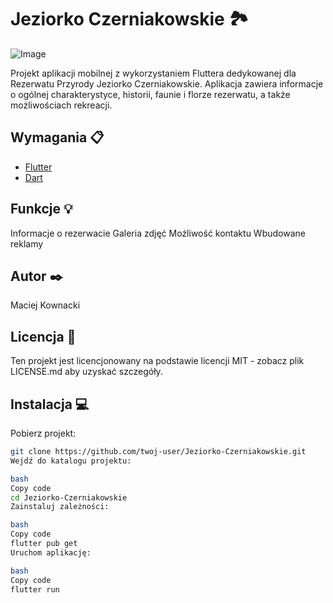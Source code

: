 # Jeziorko Czerniakowskie 🏞️

![Image](https://link-do-obrazka)

Projekt aplikacji mobilnej z wykorzystaniem Fluttera dedykowanej dla Rezerwatu Przyrody Jeziorko Czerniakowskie. Aplikacja zawiera informacje o ogólnej charakterystyce, historii, faunie i florze rezerwatu, a także możliwościach rekreacji.

## Wymagania 📋

- [Flutter](https://flutter.dev)
- [Dart](https://dart.dev)

## Funkcje 💡
Informacje o rezerwacie
Galeria zdjęć
Możliwość kontaktu
Wbudowane reklamy

## Autor ✒️
Maciej Kownacki

## Licencja 📄
Ten projekt jest licencjonowany na podstawie licencji MIT - zobacz plik LICENSE.md aby uzyskać szczegóły.



## Instalacja 💻

Pobierz projekt:

```bash
git clone https://github.com/twoj-user/Jeziorko-Czerniakowskie.git
Wejdź do katalogu projektu:

bash
Copy code
cd Jeziorko-Czerniakowskie
Zainstaluj zależności:

bash
Copy code
flutter pub get
Uruchom aplikację:

bash
Copy code
flutter run


